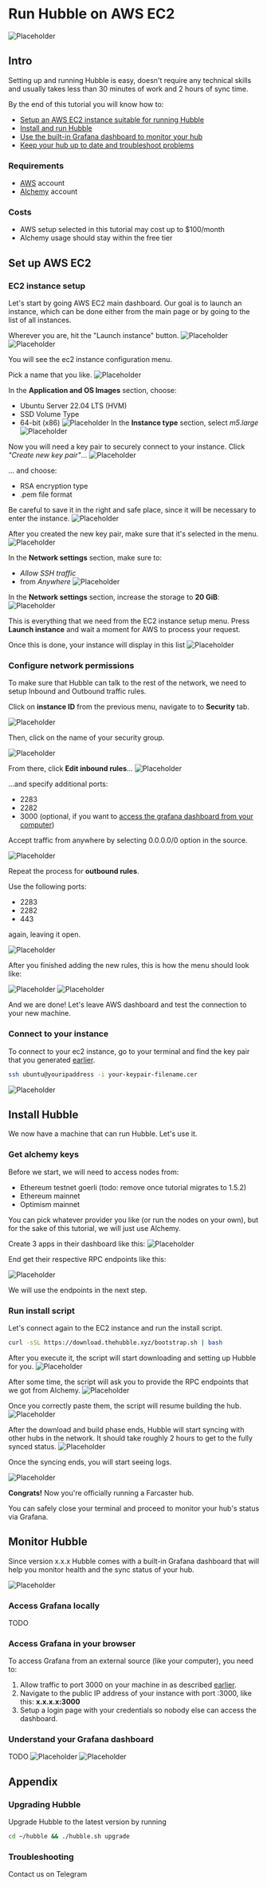 # Run Hubble on AWS EC2
![Placeholder](https://pin.ski/3RfuhMu)

## Intro
Setting up and running Hubble is easy, doesn't require any technical skills and usually takes less than 30 minutes of work and 2 hours of sync time.

By the end of this tutorial you will know how to:
- [Setup an AWS EC2 instance suitable for running Hubble](#set-up-aws-ec2)
- [Install and run Hubble](#install-hubble)
- [Use the built-in Grafana dashboard to monitor your hub](#monitor-hubble)
- [Keep your hub up to date and troubleshoot problems](#appendix)

### Requirements
- [AWS](https://aws.amazon.com/) account
- [Alchemy](https://www.alchemy.com/) account

### Costs
- AWS setup selected in this tutorial may cost up to $100/month
- Alchemy usage should stay within the free tier

## Set up AWS EC2
### EC2 instance setup
Let's start by going AWS EC2 main dashboard. Our goal is to launch an instance, which can be done either from the main page or by going to the list of all instances.

Wherever you are, hit the "Launch instance" button.
![Placeholder](./images/aws-ec2-instances.png)
![Placeholder](./images/aws-ec2-instances-launch.png)

You will see the ec2 instance configuration menu.

Pick a name that you like.
![Placeholder](./images/ec2-setup-name.png)

In the **Application and OS Images** section, choose:
- Ubuntu Server 22.04 LTS (HVM)
- SSD Volume Type
- 64-bit (x86)
![Placeholder](./images/ec2-setup-ami.png)
In the **Instance type** section, select *m5.large*
![Placeholder](./images/ec2-setup-instance-type.png)

Now you will need a key pair to securely connect to your instance. Click *"Create new key pair"*...
![Placeholder](./images/ec2-setup-empty-keypair.png)

... and choose:
- RSA encryption type
- .pem file format

Be careful to save it in the right and safe place, since it will be necessary to enter the instance.
![Placeholder](./images/ec2-setup-create-key-pair.png)

After you created the new key pair, make sure that it's selected in the menu.
![Placeholder](./images/ec2-setup-key-pair-selected.png)

In the **Network settings** section, make sure to:
- *Allow SSH traffic*
- from *Anywhere*
![Placeholder](./images/ec2-setup-create-security-group.png)

In the **Network settings** section, increase the storage to **20 GiB**:
![Placeholder](./images/ec2-setup-storage.png)

This is everything that we need from the EC2 instance setup menu. Press **Launch instance** and wait a moment for AWS to process your request.

Once this is done, your instance will display in this list
![Placeholder](./images/ec2-instance-ready.png)

### Configure network permissions

To make sure that Hubble can talk to the rest of the network, we need to setup Inbound and Outbound traffic rules.

Click on **instance ID** from the previous menu, navigate to to **Security** tab.

![Placeholder](./images/ec2-instance-details.png)

Then, click on the name of your security group.

![Placeholder](./images/ec2-setup-sg.png)


From there, click **Edit inbound rules**...
![Placeholder](./images/ec2-security-group-details.png)

...and specify additional ports:
- 2283
- 2282
- 3000 (optional, if you want to [access the grafana dashboard from your computer](#access-grafana-in-your-browser))

Accept traffic from anywhere by selecting 0.0.0.0/0 option in the source.

![Placeholder](./images/ec2-security-group-inbound-edit.png)

Repeat the process for **outbound rules**.

Use the following ports:
- 2283
- 2282
- 443

again, leaving it open.

![Placeholder](./images/ec2-security-group-outbound-edit.png)

After you finished adding the new rules, this is how the menu should look like:

![Placeholder](./images/ec2-security-group-inbound-final.png)
![Placeholder](./images/ec2-security-group-outbound-final.png)

And we are done! Let's leave AWS dashboard and test the connection to your new machine.

### Connect to your instance
To connect to your ec2 instance, go to your terminal and find the key pair that you generated [earlier](#ec2-instance-setup).

```bash
ssh ubuntu@youripaddress -i your-keypair-filename.cer
```


![Placeholder](./images/ec2-connect.png)

## Install Hubble
We now have a machine that can run Hubble. Let's use it.

### Get alchemy keys
Before we start, we will need to access nodes from:
- Ethereum testnet goerli (todo: remove once tutorial migrates to 1.5.2)
- Ethereum mainnet
- Optimism mainnet

You can pick whatever provider you like (or run the nodes on your own), but for the sake of this tutorial, we will just use Alchemy.

Create 3 apps in their dashboard like this:
![Placeholder](./images/alchemy-setup.png)

End get their respective RPC endpoints like this:

![Placeholder](./images/alchemy-get-rpc.png)

We will use the endpoints in the next step.

### Run install script
Let's connect again to the EC2 instance and run the install script.

```bash
curl -sSL https://download.thehubble.xyz/bootstrap.sh | bash
```

After you execute it, the script will start downloading and setting up Hubble for you.
![Placeholder](./images/Hubble-install-script.png)

After some time, the script will ask you to provide the RPC endpoints that we got from Alchemy.
![Placeholder](./images/Hubble-rpc-prompt.png)

Once you correctly paste them, the script will resume building the hub.
![Placeholder](./images/Hubble-rpc-prompt-final.png)

After the download and build phase ends, Hubble will start syncing with other hubs in the network. It should take roughly 2 hours to get to the fully synced status.
![Placeholder](./images/Hubble-syncing-1.png)

Once the syncing ends, you will start seeing logs.

![Placeholder](./images/hubble-syncing-100.png)

**Congrats!** Now you're officially running a Farcaster hub.

You can safely close your terminal and proceed to monitor your hub's status via Grafana.

## Monitor Hubble
Since version x.x.x Hubble comes with a built-in Grafana dashboard that will help you monitor health and the sync status of your hub.

![Placeholder](./images/grafana-99.png)

### Access Grafana locally
TODO

### Access Grafana in your browser



To access Grafana from an external source (like your computer), you need to:

1. Allow traffic to port 3000 on your machine in as described [earlier](#configure-network-permissions).
2. Navigate to the public IP address of your instance with port :3000, like this: **x.x.x.x:3000**
3. Setup a login page with your credentials so nobody else can access the dashboard.

### Understand your Grafana dashboard

TODO 
![Placeholder](./images/grafana-1.png)
![Placeholder](./images/grafana-99.png)




## Appendix
### Upgrading Hubble
Upgrade Hubble to the latest version by running

```bash
cd ~/hubble && ./hubble.sh upgrade
```

### Troubleshooting
Contact us on Telegram
